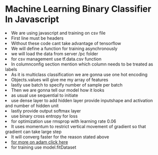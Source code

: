 <h1>Machine Learning Binary Classifier In Javascript</h1>
<li>We are using javascript and training on csv file</li>
<li>First line must be headers</li>
<li>Without these code cant take advantage of tensorflow</li>
<li>We will define a function for training asynchronously</li>
<li>we will load the data from server /pc folder</li>
<li>for csv management use tf.data.csv function</li>
<li>In columnconfig section mention which column needs to be treated as labels</li>
<li>As it is multiclass classification we are gonna use one hot encoding</li>
<li>Objects.values will give me my array of features</li>
<li>lastly use batch to specify number of sample per batch</li>
<li>Then we are gonna tell our model how it looks</li>
<li>as usual use sequential to initiate</li>
<li>use dense layer to add hidden layer provide inputshape and activation and number of hidden unit</li>
<li>lastly provide output softmax layer</li>
<li>use binary cross entropy for loss</li>
<li>for optimization use rmsprop with learning rate 0.06</li>
<li>It uses momentum to restrict vertical movement of gradient so that gradient can take large step</li>
<li>It will converg faster for the reason stated above</li>
<li><a href="https://machinelearningmastery.com/adam-optimization-algorithm-for-deep-learning/#:~:text=Adam%20is%20an%20optimization%20algorithm,iterative%20based%20in%20training%20data.&text=The%20algorithm%20is%20called%20Adam.">for more on adam click here</a></li>
<li>for training use model.fitDataset</li>

